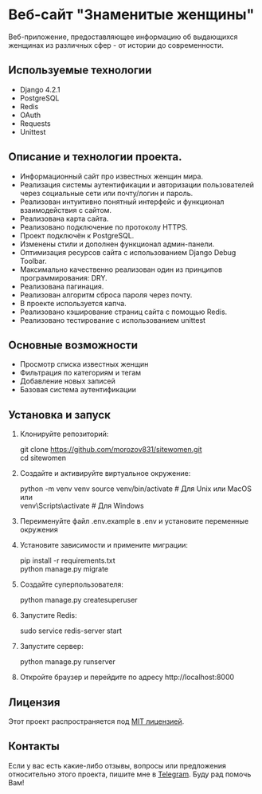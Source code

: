 # Веб-сайт "Знаменитые женщины"

Веб-приложение, предоставляющее информацию об выдающихся женщинах из различных сфер - от истории до современности.

## Используемые технологии
* Django 4.2.1
* PostgreSQL
* Redis
* OAuth
* Requests
* Unittest

## Описание и технологии проекта.
- Информационный сайт про известных женщин мира.
- Реализация системы аутентификации и авторизации пользователей через социальные сети или почту/логин и пароль.
- Реализован интуитивно понятный интерфейс и функционал взаимодействия с сайтом.
- Реализована карта сайта. 
- Реализовано подключение по протоколу HTTPS.
- Проект подключён к PostgreSQL.
- Изменены стили и дополнен функционал админ-панели.
- Оптимизация ресурсов сайта с использованием Django Debug Toolbar.
- Максимально качественно реализован один из принципов программирования: DRY.
- Реализована пагинация.
- Реализован алгоритм сброса пароля через почту.
- В проекте используется капча.
- Реализовано кэширование страниц сайта с помощью Redis.
- Реализовано тестирование с использованием unittest

## Основные возможности

- Просмотр списка известных женщин
- Фильтрация по категориям и тегам
- Добавление новых записей
- Базовая система аутентификации

## Установка и запуск

1. Клонируйте репозиторий:

    git clone https://github.com/morozov831/sitewomen.git  
    cd sitewomen

2. Создайте и активируйте виртуальное окружение:

    python -m venv venv
    source venv/bin/activate  # Для Unix или MacOS  
    или  
    venv\Scripts\activate  # Для Windows

4. Переименуйте файл .env.example в .env и установите переменные окружения

5. Установите зависимости и примените миграции:

    pip install -r requirements.txt  
    python manage.py migrate

6. Создайте суперпользователя:

    python manage.py createsuperuser

7. Запустите Redis:

    sudo service redis-server start

8. Запустите сервер:

    python manage.py runserver

9. Откройте браузер и перейдите по адресу http://localhost:8000

## Лицензия
Этот проект распространяется под [MIT лицензией](https://github.com/morozov831/sitewomen/blob/master/LICENSE).

## Контакты
Если у вас есть какие-либо отзывы, вопросы или предложения относительно этого проекта, пишите мне в [Telegram](https://t.me/morozov_831). Буду рад помочь Вам!
